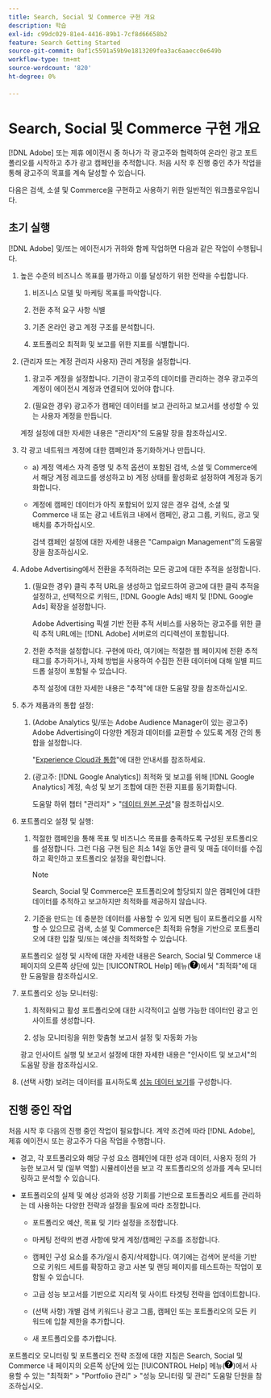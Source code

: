 ```yaml
---
title: Search, Social 및 Commerce 구현 개요
description: 학습
exl-id: c99dc029-81e4-4416-89b1-7cf8d66658b2
feature: Search Getting Started
source-git-commit: 0af1c5591a59b9e1813209fea3ac6aaecc0e649b
workflow-type: tm+mt
source-wordcount: '820'
ht-degree: 0%

---
```


# Search, Social 및 Commerce 구현 개요

[!DNL Adobe] 또는 제휴 에이전시 중 하나가 각 광고주와 협력하여 온라인 광고 포트폴리오를 시작하고 추가 광고 캠페인을 추적합니다. 처음 시작 후 진행 중인 추가 작업을 통해 광고주의 목표를 계속 달성할 수 있습니다.

다음은 검색, 소셜 및 Commerce을 구현하고 사용하기 위한 일반적인 워크플로우입니다.

## 초기 실행

[!DNL Adobe] 및/또는 에이전시가 귀하와 함께 작업하면 다음과 같은 작업이 수행됩니다.

1. 높은 수준의 비즈니스 목표를 평가하고 이를 달성하기 위한 전략을 수립합니다.

   1. 비즈니스 모델 및 마케팅 목표를 파악합니다.

   1. 전환 추적 요구 사항 식별

   1. 기존 온라인 광고 계정 구조를 분석합니다.

   1. 포트폴리오 최적화 및 보고를 위한 지표를 식별합니다.

1. (관리자 또는 계정 관리자 사용자) 관리 계정을 설정합니다.

   1. 광고주 계정을 설정합니다. 기관이 광고주의 데이터를 관리하는 경우 광고주의 계정이 에이전시 계정과 연결되어 있어야 합니다.

   1. (필요한 경우) 광고주가 캠페인 데이터를 보고 관리하고 보고서를 생성할 수 있는 사용자 계정을 만듭니다.

   계정 설정에 대한 자세한 내용은 &quot;관리자&quot;의 도움말 장을 참조하십시오.

1. 각 광고 네트워크 계정에 대한 캠페인과 동기화하거나 만듭니다.

   * a) 계정 액세스 자격 증명 및 추적 옵션이 포함된 검색, 소셜 및 Commerce에서 해당 계정 레코드를 생성하고 b) 계정 상태를 활성화로 설정하여 계정과 동기화합니다.

   * 계정에 캠페인 데이터가 아직 포함되어 있지 않은 경우 검색, 소셜 및 Commerce 내 또는 광고 네트워크 내에서 캠페인, 광고 그룹, 키워드, 광고 및 배치를 추가하십시오.

     검색 캠페인 설정에 대한 자세한 내용은 &quot;Campaign Management&quot;의 도움말 장을 참조하십시오.

1. Adobe Advertising에서 전환을 추적하려는 모든 광고에 대한 추적을 설정합니다.

   1. (필요한 경우) 클릭 추적 URL을 생성하고 업로드하여 광고에 대한 클릭 추적을 설정하고, 선택적으로 키워드, [!DNL Google Ads] 배치 및 [!DNL Google Ads] 확장을 설정합니다.

      Adobe Advertising 픽셀 기반 전환 추적 서비스를 사용하는 광고주를 위한 클릭 추적 URL에는 [!DNL Adobe] 서버로의 리디렉션이 포함됩니다.

   1. 전환 추적을 설정합니다. 구현에 따라, 여기에는 적절한 웹 페이지에 전환 추적 태그를 추가하거나, 자체 방법을 사용하여 수집한 전환 데이터에 대해 일별 피드 드롭 설정이 포함될 수 있습니다.

      추적 설정에 대한 자세한 내용은 &quot;추적&quot;에 대한 도움말 장을 참조하십시오.

1. 추가 제품과의 통합 설정:

   1. (Adobe Analytics 및/또는 Adobe Audience Manager이 있는 광고주) Adobe Advertising이 다양한 계정과 데이터를 교환할 수 있도록 계정 간의 통합을 설정합니다.

      &quot;[Experience Cloud과 통합](/help/integrations/home.md)&quot;에 대한 안내서를 참조하세요.

   1. (광고주: [!DNL Google Analytics]) 최적화 및 보고를 위해 [!DNL Google Analytics] 계정, 속성 및 보기 조합에 대한 전환 지표를 동기화합니다.

      도움말 하위 챕터 &quot;관리자&quot; > &quot;[데이터 원본 구성](/help/search-social-commerce/admin/data-sources/data-source-about.md)&quot;을 참조하십시오.

1. 포트폴리오 설정 및 실행:

   1. 적절한 캠페인을 통해 목표 및 비즈니스 목표를 충족하도록 구성된 포트폴리오를 설정합니다. 그런 다음 구현 팀은 최소 14일 동안 클릭 및 매출 데이터를 수집하고 확인하고 포트폴리오 설정을 확인합니다.

      >[!NOTE]
      >
      >Search, Social 및 Commerce은 포트폴리오에 할당되지 않은 캠페인에 대한 데이터를 추적하고 보고하지만 최적화를 제공하지 않습니다.

   1. 기준을 만드는 데 충분한 데이터를 사용할 수 있게 되면 팀이 포트폴리오를 시작할 수 있으므로 검색, 소셜 및 Commerce은 최적화 유형을 기반으로 포트폴리오에 대한 입찰 및/또는 예산을 최적화할 수 있습니다.

   포트폴리오 설정 및 시작에 대한 자세한 내용은 Search, Social 및 Commerce 내 페이지의 오른쪽 상단에 있는 [!UICONTROL Help] 메뉴(![도움말 메뉴](/help/search-social-commerce/assets/help-main-menu.png "도움말 메뉴"))에서 &quot;최적화&quot;에 대한 도움말을 참조하십시오.

1. 포트폴리오 성능 모니터링:

   1. 최적화되고 활성 포트폴리오에 대한 시각적이고 실행 가능한 데이터인 광고 인사이트를 생성합니다.

   1. 성능 모니터링을 위한 맞춤형 보고서 설정 및 자동화 가능

   광고 인사이트 실행 및 보고서 설정에 대한 자세한 내용은 &quot;인사이트 및 보고서&quot;의 도움말 장을 참조하십시오.

1. (선택 사항) 보려는 데이터를 표시하도록 [성능 데이터 보기](/help/search-social-commerce/common-tasks/data-views/data-views-about.md)를 구성합니다.

## 진행 중인 작업

처음 시작 후 다음의 진행 중인 작업이 필요합니다. 계약 조건에 따라 [!DNL Adobe], 제휴 에이전시 또는 광고주가 다음 작업을 수행합니다.

* 경고, 각 포트폴리오와 해당 구성 요소 캠페인에 대한 성과 데이터, 사용자 정의 가능한 보고서 및 (일부 역할) 시뮬레이션을 보고 각 포트폴리오의 성과를 계속 모니터링하고 분석할 수 있습니다.

* 포트폴리오의 실제 및 예상 성과와 성장 기회를 기반으로 포트폴리오 세트를 관리하는 데 사용하는 다양한 전략과 설정을 필요에 따라 조정합니다.

   * 포트폴리오 예산, 목표 및 기타 설정을 조정합니다.

   * 마케팅 전략의 변경 사항에 맞게 계정/캠페인 구조를 조정합니다.

   * 캠페인 구성 요소를 추가/일시 중지/삭제합니다. 여기에는 검색어 분석을 기반으로 키워드 세트를 확장하고 광고 사본 및 랜딩 페이지를 테스트하는 작업이 포함될 수 있습니다.

   * 고급 성능 보고서를 기반으로 지리적 및 사이트 타겟팅 전략을 업데이트합니다.

   * (선택 사항) 개별 검색 키워드나 광고 그룹, 캠페인 또는 포트폴리오의 모든 키워드에 입찰 제한을 추가합니다.

   * 새 포트폴리오를 추가합니다.

포트폴리오 모니터링 및 포트폴리오 전략 조정에 대한 지침은 Search, Social 및 Commerce 내 페이지의 오른쪽 상단에 있는 [!UICONTROL Help] 메뉴(![도움말 메뉴](/help/search-social-commerce/assets/help-main-menu.png "도움말 메뉴"))에서 사용할 수 있는 &quot;최적화&quot; > &quot;Portfolio 관리&quot; > &quot;성능 모니터링 및 관리&quot; 도움말 단원을 참조하십시오.

